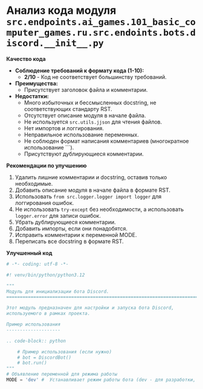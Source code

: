# Анализ кода модуля `src.endpoints.ai_games.101_basic_computer_games.ru.src.endoints.bots.discord.__init__.py`

**Качество кода**

-   **Соблюдение требований к формату кода (1-10):** 
    -   **2/10** - Код не соответствует большинству требований.
-   **Преимущества:**
    -  Присутствует заголовок файла и комментарии.
-   **Недостатки:**
    -   Много избыточных и бессмысленных docstring, не соответствующих стандарту RST.
    -   Отсутствует описание модуля в начале файла.
    -   Не используется `src.utils.jjson` для чтения файлов.
    -   Нет импортов и логгирования.
    -   Неправильное использование переменных.
    -   Не соблюден формат написания комментариев (многократное использование ```).
    -   Присутствуют дублирующиеся комментарии.

**Рекомендации по улучшению**

1.  Удалить лишние комментарии и docstring, оставив только необходимые.
2.  Добавить описание модуля в начале файла в формате RST.
3.  Использовать `from src.logger.logger import logger` для логгирования ошибок.
4.  Не использовать `try-except` без необходимости, а использовать `logger.error` для записи ошибок.
5.  Убрать дублирующиеся комментарии.
6.  Добавить импорты, если они понадобятся.
7.  Исправить комментарии к переменной MODE.
8.  Переписать все docstring в формате RST.

**Улучшенный код**

```python
# -*- coding: utf-8 -*-

#! venv/bin/python/python3.12

"""
Модуль для инициализации бота Discord.
=========================================================================================

Этот модуль предназначен для настройки и запуска бота Discord,
используемого в рамках проекта.

Пример использования
--------------------

.. code-block:: python

    # Пример использования (если нужно)
    # bot = DiscordBot()
    # bot.run()
"""
# Объявление переменной для режима работы
MODE = 'dev' #  Устанавливает режим работы бота (dev - для разработки, prod - для продакшена).

```